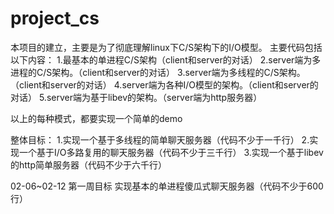 # project_cs
本项目的建立，主要是为了彻底理解linux下C/S架构下的I/O模型。
主要代码包括以下内容：
1.最基本的单进程C/S架构（client和server的对话）
2.server端为多进程的C/S架构。（client和server的对话）
3.server端为多线程的C/S架构。（client和server的对话）
4.server端为各种I/O模型的架构。（client和server的对话）
5.server端为基于libev的架构。（server端为http服务器）

以上的每种模式，都要实现一个简单的demo

整体目标：
1.实现一个基于多线程的简单聊天服务器（代码不少于一千行）
2.实现一个基于I/O多路复用的聊天服务器（代码不少于三千行）
3.实现一个基于libev的http简单服务器（代码不少于六千行）

02-06~02-12 第一周目标
实现基本的单进程傻瓜式聊天服务器（代码不少于600行）
